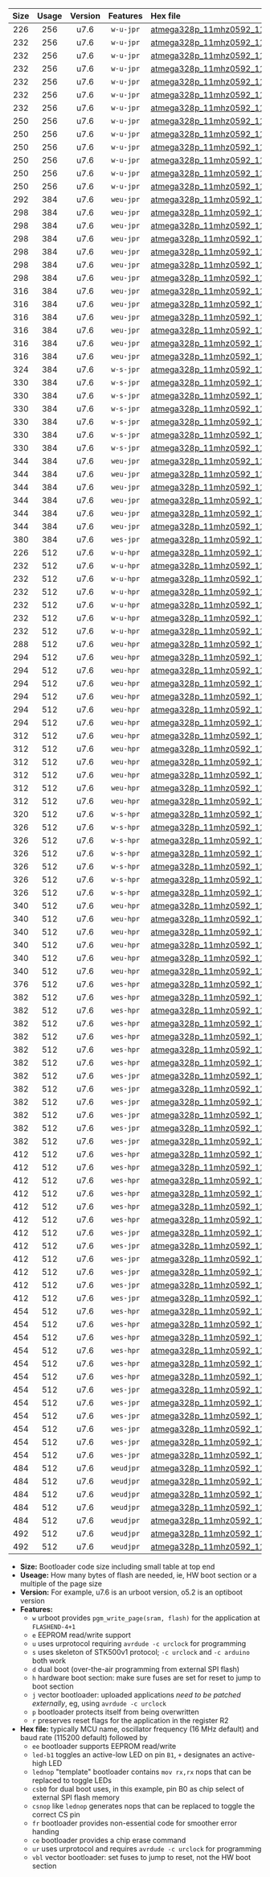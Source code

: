 |Size|Usage|Version|Features|Hex file|
|:-:|:-:|:-:|:-:|:--|
|226|256|u7.6|`w-u-jpr`|[atmega328p_11mhz0592_115200bps_ur_vbl.hex](https://raw.githubusercontent.com/stefanrueger/urboot/main/atmega328p_11mhz0592_115200bps_ur_vbl.hex)|
|232|256|u7.6|`w-u-jpr`|[atmega328p_11mhz0592_115200bps_led+b1_ur_vbl.hex](https://raw.githubusercontent.com/stefanrueger/urboot/main/atmega328p_11mhz0592_115200bps_led+b1_ur_vbl.hex)|
|232|256|u7.6|`w-u-jpr`|[atmega328p_11mhz0592_115200bps_led+b5_ur_vbl.hex](https://raw.githubusercontent.com/stefanrueger/urboot/main/atmega328p_11mhz0592_115200bps_led+b5_ur_vbl.hex)|
|232|256|u7.6|`w-u-jpr`|[atmega328p_11mhz0592_115200bps_led+d5_ur_vbl.hex](https://raw.githubusercontent.com/stefanrueger/urboot/main/atmega328p_11mhz0592_115200bps_led+d5_ur_vbl.hex)|
|232|256|u7.6|`w-u-jpr`|[atmega328p_11mhz0592_115200bps_led-b1_ur_vbl.hex](https://raw.githubusercontent.com/stefanrueger/urboot/main/atmega328p_11mhz0592_115200bps_led-b1_ur_vbl.hex)|
|232|256|u7.6|`w-u-jpr`|[atmega328p_11mhz0592_115200bps_led-d5_ur_vbl.hex](https://raw.githubusercontent.com/stefanrueger/urboot/main/atmega328p_11mhz0592_115200bps_led-d5_ur_vbl.hex)|
|232|256|u7.6|`w-u-jpr`|[atmega328p_11mhz0592_115200bps_lednop_ur_vbl.hex](https://raw.githubusercontent.com/stefanrueger/urboot/main/atmega328p_11mhz0592_115200bps_lednop_ur_vbl.hex)|
|250|256|u7.6|`w-u-jpr`|[atmega328p_11mhz0592_115200bps_led+b1_fr_ur_vbl.hex](https://raw.githubusercontent.com/stefanrueger/urboot/main/atmega328p_11mhz0592_115200bps_led+b1_fr_ur_vbl.hex)|
|250|256|u7.6|`w-u-jpr`|[atmega328p_11mhz0592_115200bps_led+b5_fr_ur_vbl.hex](https://raw.githubusercontent.com/stefanrueger/urboot/main/atmega328p_11mhz0592_115200bps_led+b5_fr_ur_vbl.hex)|
|250|256|u7.6|`w-u-jpr`|[atmega328p_11mhz0592_115200bps_led+d5_fr_ur_vbl.hex](https://raw.githubusercontent.com/stefanrueger/urboot/main/atmega328p_11mhz0592_115200bps_led+d5_fr_ur_vbl.hex)|
|250|256|u7.6|`w-u-jpr`|[atmega328p_11mhz0592_115200bps_led-b1_fr_ur_vbl.hex](https://raw.githubusercontent.com/stefanrueger/urboot/main/atmega328p_11mhz0592_115200bps_led-b1_fr_ur_vbl.hex)|
|250|256|u7.6|`w-u-jpr`|[atmega328p_11mhz0592_115200bps_led-d5_fr_ur_vbl.hex](https://raw.githubusercontent.com/stefanrueger/urboot/main/atmega328p_11mhz0592_115200bps_led-d5_fr_ur_vbl.hex)|
|250|256|u7.6|`w-u-jpr`|[atmega328p_11mhz0592_115200bps_lednop_fr_ur_vbl.hex](https://raw.githubusercontent.com/stefanrueger/urboot/main/atmega328p_11mhz0592_115200bps_lednop_fr_ur_vbl.hex)|
|292|384|u7.6|`weu-jpr`|[atmega328p_11mhz0592_115200bps_ee_ur_vbl.hex](https://raw.githubusercontent.com/stefanrueger/urboot/main/atmega328p_11mhz0592_115200bps_ee_ur_vbl.hex)|
|298|384|u7.6|`weu-jpr`|[atmega328p_11mhz0592_115200bps_ee_led+b1_ur_vbl.hex](https://raw.githubusercontent.com/stefanrueger/urboot/main/atmega328p_11mhz0592_115200bps_ee_led+b1_ur_vbl.hex)|
|298|384|u7.6|`weu-jpr`|[atmega328p_11mhz0592_115200bps_ee_led+b5_ur_vbl.hex](https://raw.githubusercontent.com/stefanrueger/urboot/main/atmega328p_11mhz0592_115200bps_ee_led+b5_ur_vbl.hex)|
|298|384|u7.6|`weu-jpr`|[atmega328p_11mhz0592_115200bps_ee_led+d5_ur_vbl.hex](https://raw.githubusercontent.com/stefanrueger/urboot/main/atmega328p_11mhz0592_115200bps_ee_led+d5_ur_vbl.hex)|
|298|384|u7.6|`weu-jpr`|[atmega328p_11mhz0592_115200bps_ee_led-b1_ur_vbl.hex](https://raw.githubusercontent.com/stefanrueger/urboot/main/atmega328p_11mhz0592_115200bps_ee_led-b1_ur_vbl.hex)|
|298|384|u7.6|`weu-jpr`|[atmega328p_11mhz0592_115200bps_ee_led-d5_ur_vbl.hex](https://raw.githubusercontent.com/stefanrueger/urboot/main/atmega328p_11mhz0592_115200bps_ee_led-d5_ur_vbl.hex)|
|298|384|u7.6|`weu-jpr`|[atmega328p_11mhz0592_115200bps_ee_lednop_ur_vbl.hex](https://raw.githubusercontent.com/stefanrueger/urboot/main/atmega328p_11mhz0592_115200bps_ee_lednop_ur_vbl.hex)|
|316|384|u7.6|`weu-jpr`|[atmega328p_11mhz0592_115200bps_ee_led+b1_fr_ur_vbl.hex](https://raw.githubusercontent.com/stefanrueger/urboot/main/atmega328p_11mhz0592_115200bps_ee_led+b1_fr_ur_vbl.hex)|
|316|384|u7.6|`weu-jpr`|[atmega328p_11mhz0592_115200bps_ee_led+b5_fr_ur_vbl.hex](https://raw.githubusercontent.com/stefanrueger/urboot/main/atmega328p_11mhz0592_115200bps_ee_led+b5_fr_ur_vbl.hex)|
|316|384|u7.6|`weu-jpr`|[atmega328p_11mhz0592_115200bps_ee_led+d5_fr_ur_vbl.hex](https://raw.githubusercontent.com/stefanrueger/urboot/main/atmega328p_11mhz0592_115200bps_ee_led+d5_fr_ur_vbl.hex)|
|316|384|u7.6|`weu-jpr`|[atmega328p_11mhz0592_115200bps_ee_led-b1_fr_ur_vbl.hex](https://raw.githubusercontent.com/stefanrueger/urboot/main/atmega328p_11mhz0592_115200bps_ee_led-b1_fr_ur_vbl.hex)|
|316|384|u7.6|`weu-jpr`|[atmega328p_11mhz0592_115200bps_ee_led-d5_fr_ur_vbl.hex](https://raw.githubusercontent.com/stefanrueger/urboot/main/atmega328p_11mhz0592_115200bps_ee_led-d5_fr_ur_vbl.hex)|
|316|384|u7.6|`weu-jpr`|[atmega328p_11mhz0592_115200bps_ee_lednop_fr_ur_vbl.hex](https://raw.githubusercontent.com/stefanrueger/urboot/main/atmega328p_11mhz0592_115200bps_ee_lednop_fr_ur_vbl.hex)|
|324|384|u7.6|`w-s-jpr`|[atmega328p_11mhz0592_115200bps_vbl.hex](https://raw.githubusercontent.com/stefanrueger/urboot/main/atmega328p_11mhz0592_115200bps_vbl.hex)|
|330|384|u7.6|`w-s-jpr`|[atmega328p_11mhz0592_115200bps_led+b1_vbl.hex](https://raw.githubusercontent.com/stefanrueger/urboot/main/atmega328p_11mhz0592_115200bps_led+b1_vbl.hex)|
|330|384|u7.6|`w-s-jpr`|[atmega328p_11mhz0592_115200bps_led+b5_vbl.hex](https://raw.githubusercontent.com/stefanrueger/urboot/main/atmega328p_11mhz0592_115200bps_led+b5_vbl.hex)|
|330|384|u7.6|`w-s-jpr`|[atmega328p_11mhz0592_115200bps_led+d5_vbl.hex](https://raw.githubusercontent.com/stefanrueger/urboot/main/atmega328p_11mhz0592_115200bps_led+d5_vbl.hex)|
|330|384|u7.6|`w-s-jpr`|[atmega328p_11mhz0592_115200bps_led-b1_vbl.hex](https://raw.githubusercontent.com/stefanrueger/urboot/main/atmega328p_11mhz0592_115200bps_led-b1_vbl.hex)|
|330|384|u7.6|`w-s-jpr`|[atmega328p_11mhz0592_115200bps_led-d5_vbl.hex](https://raw.githubusercontent.com/stefanrueger/urboot/main/atmega328p_11mhz0592_115200bps_led-d5_vbl.hex)|
|330|384|u7.6|`w-s-jpr`|[atmega328p_11mhz0592_115200bps_lednop_vbl.hex](https://raw.githubusercontent.com/stefanrueger/urboot/main/atmega328p_11mhz0592_115200bps_lednop_vbl.hex)|
|344|384|u7.6|`weu-jpr`|[atmega328p_11mhz0592_115200bps_ee_led+b1_fr_ce_ur_vbl.hex](https://raw.githubusercontent.com/stefanrueger/urboot/main/atmega328p_11mhz0592_115200bps_ee_led+b1_fr_ce_ur_vbl.hex)|
|344|384|u7.6|`weu-jpr`|[atmega328p_11mhz0592_115200bps_ee_led+b5_fr_ce_ur_vbl.hex](https://raw.githubusercontent.com/stefanrueger/urboot/main/atmega328p_11mhz0592_115200bps_ee_led+b5_fr_ce_ur_vbl.hex)|
|344|384|u7.6|`weu-jpr`|[atmega328p_11mhz0592_115200bps_ee_led+d5_fr_ce_ur_vbl.hex](https://raw.githubusercontent.com/stefanrueger/urboot/main/atmega328p_11mhz0592_115200bps_ee_led+d5_fr_ce_ur_vbl.hex)|
|344|384|u7.6|`weu-jpr`|[atmega328p_11mhz0592_115200bps_ee_led-b1_fr_ce_ur_vbl.hex](https://raw.githubusercontent.com/stefanrueger/urboot/main/atmega328p_11mhz0592_115200bps_ee_led-b1_fr_ce_ur_vbl.hex)|
|344|384|u7.6|`weu-jpr`|[atmega328p_11mhz0592_115200bps_ee_led-d5_fr_ce_ur_vbl.hex](https://raw.githubusercontent.com/stefanrueger/urboot/main/atmega328p_11mhz0592_115200bps_ee_led-d5_fr_ce_ur_vbl.hex)|
|344|384|u7.6|`weu-jpr`|[atmega328p_11mhz0592_115200bps_ee_lednop_fr_ce_ur_vbl.hex](https://raw.githubusercontent.com/stefanrueger/urboot/main/atmega328p_11mhz0592_115200bps_ee_lednop_fr_ce_ur_vbl.hex)|
|380|384|u7.6|`wes-jpr`|[atmega328p_11mhz0592_115200bps_ee_vbl.hex](https://raw.githubusercontent.com/stefanrueger/urboot/main/atmega328p_11mhz0592_115200bps_ee_vbl.hex)|
|226|512|u7.6|`w-u-hpr`|[atmega328p_11mhz0592_115200bps_ur.hex](https://raw.githubusercontent.com/stefanrueger/urboot/main/atmega328p_11mhz0592_115200bps_ur.hex)|
|232|512|u7.6|`w-u-hpr`|[atmega328p_11mhz0592_115200bps_led+b1_ur.hex](https://raw.githubusercontent.com/stefanrueger/urboot/main/atmega328p_11mhz0592_115200bps_led+b1_ur.hex)|
|232|512|u7.6|`w-u-hpr`|[atmega328p_11mhz0592_115200bps_led+b5_ur.hex](https://raw.githubusercontent.com/stefanrueger/urboot/main/atmega328p_11mhz0592_115200bps_led+b5_ur.hex)|
|232|512|u7.6|`w-u-hpr`|[atmega328p_11mhz0592_115200bps_led+d5_ur.hex](https://raw.githubusercontent.com/stefanrueger/urboot/main/atmega328p_11mhz0592_115200bps_led+d5_ur.hex)|
|232|512|u7.6|`w-u-hpr`|[atmega328p_11mhz0592_115200bps_led-b1_ur.hex](https://raw.githubusercontent.com/stefanrueger/urboot/main/atmega328p_11mhz0592_115200bps_led-b1_ur.hex)|
|232|512|u7.6|`w-u-hpr`|[atmega328p_11mhz0592_115200bps_led-d5_ur.hex](https://raw.githubusercontent.com/stefanrueger/urboot/main/atmega328p_11mhz0592_115200bps_led-d5_ur.hex)|
|232|512|u7.6|`w-u-hpr`|[atmega328p_11mhz0592_115200bps_lednop_ur.hex](https://raw.githubusercontent.com/stefanrueger/urboot/main/atmega328p_11mhz0592_115200bps_lednop_ur.hex)|
|288|512|u7.6|`weu-hpr`|[atmega328p_11mhz0592_115200bps_ee_ur.hex](https://raw.githubusercontent.com/stefanrueger/urboot/main/atmega328p_11mhz0592_115200bps_ee_ur.hex)|
|294|512|u7.6|`weu-hpr`|[atmega328p_11mhz0592_115200bps_ee_led+b1_ur.hex](https://raw.githubusercontent.com/stefanrueger/urboot/main/atmega328p_11mhz0592_115200bps_ee_led+b1_ur.hex)|
|294|512|u7.6|`weu-hpr`|[atmega328p_11mhz0592_115200bps_ee_led+b5_ur.hex](https://raw.githubusercontent.com/stefanrueger/urboot/main/atmega328p_11mhz0592_115200bps_ee_led+b5_ur.hex)|
|294|512|u7.6|`weu-hpr`|[atmega328p_11mhz0592_115200bps_ee_led+d5_ur.hex](https://raw.githubusercontent.com/stefanrueger/urboot/main/atmega328p_11mhz0592_115200bps_ee_led+d5_ur.hex)|
|294|512|u7.6|`weu-hpr`|[atmega328p_11mhz0592_115200bps_ee_led-b1_ur.hex](https://raw.githubusercontent.com/stefanrueger/urboot/main/atmega328p_11mhz0592_115200bps_ee_led-b1_ur.hex)|
|294|512|u7.6|`weu-hpr`|[atmega328p_11mhz0592_115200bps_ee_led-d5_ur.hex](https://raw.githubusercontent.com/stefanrueger/urboot/main/atmega328p_11mhz0592_115200bps_ee_led-d5_ur.hex)|
|294|512|u7.6|`weu-hpr`|[atmega328p_11mhz0592_115200bps_ee_lednop_ur.hex](https://raw.githubusercontent.com/stefanrueger/urboot/main/atmega328p_11mhz0592_115200bps_ee_lednop_ur.hex)|
|312|512|u7.6|`weu-hpr`|[atmega328p_11mhz0592_115200bps_ee_led+b1_fr_ur.hex](https://raw.githubusercontent.com/stefanrueger/urboot/main/atmega328p_11mhz0592_115200bps_ee_led+b1_fr_ur.hex)|
|312|512|u7.6|`weu-hpr`|[atmega328p_11mhz0592_115200bps_ee_led+b5_fr_ur.hex](https://raw.githubusercontent.com/stefanrueger/urboot/main/atmega328p_11mhz0592_115200bps_ee_led+b5_fr_ur.hex)|
|312|512|u7.6|`weu-hpr`|[atmega328p_11mhz0592_115200bps_ee_led+d5_fr_ur.hex](https://raw.githubusercontent.com/stefanrueger/urboot/main/atmega328p_11mhz0592_115200bps_ee_led+d5_fr_ur.hex)|
|312|512|u7.6|`weu-hpr`|[atmega328p_11mhz0592_115200bps_ee_led-b1_fr_ur.hex](https://raw.githubusercontent.com/stefanrueger/urboot/main/atmega328p_11mhz0592_115200bps_ee_led-b1_fr_ur.hex)|
|312|512|u7.6|`weu-hpr`|[atmega328p_11mhz0592_115200bps_ee_led-d5_fr_ur.hex](https://raw.githubusercontent.com/stefanrueger/urboot/main/atmega328p_11mhz0592_115200bps_ee_led-d5_fr_ur.hex)|
|312|512|u7.6|`weu-hpr`|[atmega328p_11mhz0592_115200bps_ee_lednop_fr_ur.hex](https://raw.githubusercontent.com/stefanrueger/urboot/main/atmega328p_11mhz0592_115200bps_ee_lednop_fr_ur.hex)|
|320|512|u7.6|`w-s-hpr`|[atmega328p_11mhz0592_115200bps.hex](https://raw.githubusercontent.com/stefanrueger/urboot/main/atmega328p_11mhz0592_115200bps.hex)|
|326|512|u7.6|`w-s-hpr`|[atmega328p_11mhz0592_115200bps_led+b1.hex](https://raw.githubusercontent.com/stefanrueger/urboot/main/atmega328p_11mhz0592_115200bps_led+b1.hex)|
|326|512|u7.6|`w-s-hpr`|[atmega328p_11mhz0592_115200bps_led+b5.hex](https://raw.githubusercontent.com/stefanrueger/urboot/main/atmega328p_11mhz0592_115200bps_led+b5.hex)|
|326|512|u7.6|`w-s-hpr`|[atmega328p_11mhz0592_115200bps_led+d5.hex](https://raw.githubusercontent.com/stefanrueger/urboot/main/atmega328p_11mhz0592_115200bps_led+d5.hex)|
|326|512|u7.6|`w-s-hpr`|[atmega328p_11mhz0592_115200bps_led-b1.hex](https://raw.githubusercontent.com/stefanrueger/urboot/main/atmega328p_11mhz0592_115200bps_led-b1.hex)|
|326|512|u7.6|`w-s-hpr`|[atmega328p_11mhz0592_115200bps_led-d5.hex](https://raw.githubusercontent.com/stefanrueger/urboot/main/atmega328p_11mhz0592_115200bps_led-d5.hex)|
|326|512|u7.6|`w-s-hpr`|[atmega328p_11mhz0592_115200bps_lednop.hex](https://raw.githubusercontent.com/stefanrueger/urboot/main/atmega328p_11mhz0592_115200bps_lednop.hex)|
|340|512|u7.6|`weu-hpr`|[atmega328p_11mhz0592_115200bps_ee_led+b1_fr_ce_ur.hex](https://raw.githubusercontent.com/stefanrueger/urboot/main/atmega328p_11mhz0592_115200bps_ee_led+b1_fr_ce_ur.hex)|
|340|512|u7.6|`weu-hpr`|[atmega328p_11mhz0592_115200bps_ee_led+b5_fr_ce_ur.hex](https://raw.githubusercontent.com/stefanrueger/urboot/main/atmega328p_11mhz0592_115200bps_ee_led+b5_fr_ce_ur.hex)|
|340|512|u7.6|`weu-hpr`|[atmega328p_11mhz0592_115200bps_ee_led+d5_fr_ce_ur.hex](https://raw.githubusercontent.com/stefanrueger/urboot/main/atmega328p_11mhz0592_115200bps_ee_led+d5_fr_ce_ur.hex)|
|340|512|u7.6|`weu-hpr`|[atmega328p_11mhz0592_115200bps_ee_led-b1_fr_ce_ur.hex](https://raw.githubusercontent.com/stefanrueger/urboot/main/atmega328p_11mhz0592_115200bps_ee_led-b1_fr_ce_ur.hex)|
|340|512|u7.6|`weu-hpr`|[atmega328p_11mhz0592_115200bps_ee_led-d5_fr_ce_ur.hex](https://raw.githubusercontent.com/stefanrueger/urboot/main/atmega328p_11mhz0592_115200bps_ee_led-d5_fr_ce_ur.hex)|
|340|512|u7.6|`weu-hpr`|[atmega328p_11mhz0592_115200bps_ee_lednop_fr_ce_ur.hex](https://raw.githubusercontent.com/stefanrueger/urboot/main/atmega328p_11mhz0592_115200bps_ee_lednop_fr_ce_ur.hex)|
|376|512|u7.6|`wes-hpr`|[atmega328p_11mhz0592_115200bps_ee.hex](https://raw.githubusercontent.com/stefanrueger/urboot/main/atmega328p_11mhz0592_115200bps_ee.hex)|
|382|512|u7.6|`wes-hpr`|[atmega328p_11mhz0592_115200bps_ee_led+b1.hex](https://raw.githubusercontent.com/stefanrueger/urboot/main/atmega328p_11mhz0592_115200bps_ee_led+b1.hex)|
|382|512|u7.6|`wes-hpr`|[atmega328p_11mhz0592_115200bps_ee_led+b5.hex](https://raw.githubusercontent.com/stefanrueger/urboot/main/atmega328p_11mhz0592_115200bps_ee_led+b5.hex)|
|382|512|u7.6|`wes-hpr`|[atmega328p_11mhz0592_115200bps_ee_led+d5.hex](https://raw.githubusercontent.com/stefanrueger/urboot/main/atmega328p_11mhz0592_115200bps_ee_led+d5.hex)|
|382|512|u7.6|`wes-hpr`|[atmega328p_11mhz0592_115200bps_ee_led-b1.hex](https://raw.githubusercontent.com/stefanrueger/urboot/main/atmega328p_11mhz0592_115200bps_ee_led-b1.hex)|
|382|512|u7.6|`wes-hpr`|[atmega328p_11mhz0592_115200bps_ee_led-d5.hex](https://raw.githubusercontent.com/stefanrueger/urboot/main/atmega328p_11mhz0592_115200bps_ee_led-d5.hex)|
|382|512|u7.6|`wes-hpr`|[atmega328p_11mhz0592_115200bps_ee_lednop.hex](https://raw.githubusercontent.com/stefanrueger/urboot/main/atmega328p_11mhz0592_115200bps_ee_lednop.hex)|
|382|512|u7.6|`wes-jpr`|[atmega328p_11mhz0592_115200bps_ee_led+b1_vbl.hex](https://raw.githubusercontent.com/stefanrueger/urboot/main/atmega328p_11mhz0592_115200bps_ee_led+b1_vbl.hex)|
|382|512|u7.6|`wes-jpr`|[atmega328p_11mhz0592_115200bps_ee_led+b5_vbl.hex](https://raw.githubusercontent.com/stefanrueger/urboot/main/atmega328p_11mhz0592_115200bps_ee_led+b5_vbl.hex)|
|382|512|u7.6|`wes-jpr`|[atmega328p_11mhz0592_115200bps_ee_led+d5_vbl.hex](https://raw.githubusercontent.com/stefanrueger/urboot/main/atmega328p_11mhz0592_115200bps_ee_led+d5_vbl.hex)|
|382|512|u7.6|`wes-jpr`|[atmega328p_11mhz0592_115200bps_ee_led-b1_vbl.hex](https://raw.githubusercontent.com/stefanrueger/urboot/main/atmega328p_11mhz0592_115200bps_ee_led-b1_vbl.hex)|
|382|512|u7.6|`wes-jpr`|[atmega328p_11mhz0592_115200bps_ee_led-d5_vbl.hex](https://raw.githubusercontent.com/stefanrueger/urboot/main/atmega328p_11mhz0592_115200bps_ee_led-d5_vbl.hex)|
|382|512|u7.6|`wes-jpr`|[atmega328p_11mhz0592_115200bps_ee_lednop_vbl.hex](https://raw.githubusercontent.com/stefanrueger/urboot/main/atmega328p_11mhz0592_115200bps_ee_lednop_vbl.hex)|
|412|512|u7.6|`wes-hpr`|[atmega328p_11mhz0592_115200bps_ee_led+b1_fr.hex](https://raw.githubusercontent.com/stefanrueger/urboot/main/atmega328p_11mhz0592_115200bps_ee_led+b1_fr.hex)|
|412|512|u7.6|`wes-hpr`|[atmega328p_11mhz0592_115200bps_ee_led+b5_fr.hex](https://raw.githubusercontent.com/stefanrueger/urboot/main/atmega328p_11mhz0592_115200bps_ee_led+b5_fr.hex)|
|412|512|u7.6|`wes-hpr`|[atmega328p_11mhz0592_115200bps_ee_led+d5_fr.hex](https://raw.githubusercontent.com/stefanrueger/urboot/main/atmega328p_11mhz0592_115200bps_ee_led+d5_fr.hex)|
|412|512|u7.6|`wes-hpr`|[atmega328p_11mhz0592_115200bps_ee_led-b1_fr.hex](https://raw.githubusercontent.com/stefanrueger/urboot/main/atmega328p_11mhz0592_115200bps_ee_led-b1_fr.hex)|
|412|512|u7.6|`wes-hpr`|[atmega328p_11mhz0592_115200bps_ee_led-d5_fr.hex](https://raw.githubusercontent.com/stefanrueger/urboot/main/atmega328p_11mhz0592_115200bps_ee_led-d5_fr.hex)|
|412|512|u7.6|`wes-hpr`|[atmega328p_11mhz0592_115200bps_ee_lednop_fr.hex](https://raw.githubusercontent.com/stefanrueger/urboot/main/atmega328p_11mhz0592_115200bps_ee_lednop_fr.hex)|
|412|512|u7.6|`wes-jpr`|[atmega328p_11mhz0592_115200bps_ee_led+b1_fr_vbl.hex](https://raw.githubusercontent.com/stefanrueger/urboot/main/atmega328p_11mhz0592_115200bps_ee_led+b1_fr_vbl.hex)|
|412|512|u7.6|`wes-jpr`|[atmega328p_11mhz0592_115200bps_ee_led+b5_fr_vbl.hex](https://raw.githubusercontent.com/stefanrueger/urboot/main/atmega328p_11mhz0592_115200bps_ee_led+b5_fr_vbl.hex)|
|412|512|u7.6|`wes-jpr`|[atmega328p_11mhz0592_115200bps_ee_led+d5_fr_vbl.hex](https://raw.githubusercontent.com/stefanrueger/urboot/main/atmega328p_11mhz0592_115200bps_ee_led+d5_fr_vbl.hex)|
|412|512|u7.6|`wes-jpr`|[atmega328p_11mhz0592_115200bps_ee_led-b1_fr_vbl.hex](https://raw.githubusercontent.com/stefanrueger/urboot/main/atmega328p_11mhz0592_115200bps_ee_led-b1_fr_vbl.hex)|
|412|512|u7.6|`wes-jpr`|[atmega328p_11mhz0592_115200bps_ee_led-d5_fr_vbl.hex](https://raw.githubusercontent.com/stefanrueger/urboot/main/atmega328p_11mhz0592_115200bps_ee_led-d5_fr_vbl.hex)|
|412|512|u7.6|`wes-jpr`|[atmega328p_11mhz0592_115200bps_ee_lednop_fr_vbl.hex](https://raw.githubusercontent.com/stefanrueger/urboot/main/atmega328p_11mhz0592_115200bps_ee_lednop_fr_vbl.hex)|
|454|512|u7.6|`wes-hpr`|[atmega328p_11mhz0592_115200bps_ee_led+b1_fr_ce.hex](https://raw.githubusercontent.com/stefanrueger/urboot/main/atmega328p_11mhz0592_115200bps_ee_led+b1_fr_ce.hex)|
|454|512|u7.6|`wes-hpr`|[atmega328p_11mhz0592_115200bps_ee_led+b5_fr_ce.hex](https://raw.githubusercontent.com/stefanrueger/urboot/main/atmega328p_11mhz0592_115200bps_ee_led+b5_fr_ce.hex)|
|454|512|u7.6|`wes-hpr`|[atmega328p_11mhz0592_115200bps_ee_led+d5_fr_ce.hex](https://raw.githubusercontent.com/stefanrueger/urboot/main/atmega328p_11mhz0592_115200bps_ee_led+d5_fr_ce.hex)|
|454|512|u7.6|`wes-hpr`|[atmega328p_11mhz0592_115200bps_ee_led-b1_fr_ce.hex](https://raw.githubusercontent.com/stefanrueger/urboot/main/atmega328p_11mhz0592_115200bps_ee_led-b1_fr_ce.hex)|
|454|512|u7.6|`wes-hpr`|[atmega328p_11mhz0592_115200bps_ee_led-d5_fr_ce.hex](https://raw.githubusercontent.com/stefanrueger/urboot/main/atmega328p_11mhz0592_115200bps_ee_led-d5_fr_ce.hex)|
|454|512|u7.6|`wes-hpr`|[atmega328p_11mhz0592_115200bps_ee_lednop_fr_ce.hex](https://raw.githubusercontent.com/stefanrueger/urboot/main/atmega328p_11mhz0592_115200bps_ee_lednop_fr_ce.hex)|
|454|512|u7.6|`wes-jpr`|[atmega328p_11mhz0592_115200bps_ee_led+b1_fr_ce_vbl.hex](https://raw.githubusercontent.com/stefanrueger/urboot/main/atmega328p_11mhz0592_115200bps_ee_led+b1_fr_ce_vbl.hex)|
|454|512|u7.6|`wes-jpr`|[atmega328p_11mhz0592_115200bps_ee_led+b5_fr_ce_vbl.hex](https://raw.githubusercontent.com/stefanrueger/urboot/main/atmega328p_11mhz0592_115200bps_ee_led+b5_fr_ce_vbl.hex)|
|454|512|u7.6|`wes-jpr`|[atmega328p_11mhz0592_115200bps_ee_led+d5_fr_ce_vbl.hex](https://raw.githubusercontent.com/stefanrueger/urboot/main/atmega328p_11mhz0592_115200bps_ee_led+d5_fr_ce_vbl.hex)|
|454|512|u7.6|`wes-jpr`|[atmega328p_11mhz0592_115200bps_ee_led-b1_fr_ce_vbl.hex](https://raw.githubusercontent.com/stefanrueger/urboot/main/atmega328p_11mhz0592_115200bps_ee_led-b1_fr_ce_vbl.hex)|
|454|512|u7.6|`wes-jpr`|[atmega328p_11mhz0592_115200bps_ee_led-d5_fr_ce_vbl.hex](https://raw.githubusercontent.com/stefanrueger/urboot/main/atmega328p_11mhz0592_115200bps_ee_led-d5_fr_ce_vbl.hex)|
|454|512|u7.6|`wes-jpr`|[atmega328p_11mhz0592_115200bps_ee_lednop_fr_ce_vbl.hex](https://raw.githubusercontent.com/stefanrueger/urboot/main/atmega328p_11mhz0592_115200bps_ee_lednop_fr_ce_vbl.hex)|
|484|512|u7.6|`weudjpr`|[atmega328p_11mhz0592_115200bps_ee_led+b1_csb0_fr_ce_ur_vbl.hex](https://raw.githubusercontent.com/stefanrueger/urboot/main/atmega328p_11mhz0592_115200bps_ee_led+b1_csb0_fr_ce_ur_vbl.hex)|
|484|512|u7.6|`weudjpr`|[atmega328p_11mhz0592_115200bps_ee_led+b5_csb0_fr_ce_ur_vbl.hex](https://raw.githubusercontent.com/stefanrueger/urboot/main/atmega328p_11mhz0592_115200bps_ee_led+b5_csb0_fr_ce_ur_vbl.hex)|
|484|512|u7.6|`weudjpr`|[atmega328p_11mhz0592_115200bps_ee_led+d5_csb0_fr_ce_ur_vbl.hex](https://raw.githubusercontent.com/stefanrueger/urboot/main/atmega328p_11mhz0592_115200bps_ee_led+d5_csb0_fr_ce_ur_vbl.hex)|
|484|512|u7.6|`weudjpr`|[atmega328p_11mhz0592_115200bps_ee_led-b1_csb0_fr_ce_ur_vbl.hex](https://raw.githubusercontent.com/stefanrueger/urboot/main/atmega328p_11mhz0592_115200bps_ee_led-b1_csb0_fr_ce_ur_vbl.hex)|
|484|512|u7.6|`weudjpr`|[atmega328p_11mhz0592_115200bps_ee_led-d5_csb0_fr_ce_ur_vbl.hex](https://raw.githubusercontent.com/stefanrueger/urboot/main/atmega328p_11mhz0592_115200bps_ee_led-d5_csb0_fr_ce_ur_vbl.hex)|
|492|512|u7.6|`weudjpr`|[atmega328p_11mhz0592_115200bps_ee_led+b1_csd5_fr_ce_ur_vbl.hex](https://raw.githubusercontent.com/stefanrueger/urboot/main/atmega328p_11mhz0592_115200bps_ee_led+b1_csd5_fr_ce_ur_vbl.hex)|
|492|512|u7.6|`weudjpr`|[atmega328p_11mhz0592_115200bps_ee_lednop_csnop_fr_ce_ur_vbl.hex](https://raw.githubusercontent.com/stefanrueger/urboot/main/atmega328p_11mhz0592_115200bps_ee_lednop_csnop_fr_ce_ur_vbl.hex)|

- **Size:** Bootloader code size including small table at top end
- **Useage:** How many bytes of flash are needed, ie, HW boot section or a multiple of the page size
- **Version:** For example, u7.6 is an urboot version, o5.2 is an optiboot version
- **Features:**
  + `w` urboot provides `pgm_write_page(sram, flash)` for the application at `FLASHEND-4+1`
  + `e` EEPROM read/write support
  + `u` uses urprotocol requiring `avrdude -c urclock` for programming
  + `s` uses skeleton of STK500v1 protocol; `-c urclock` and `-c arduino` both work
  + `d` dual boot (over-the-air programming from external SPI flash)
  + `h` hardware boot section: make sure fuses are set for reset to jump to boot section
  + `j` vector bootloader: uploaded applications *need to be patched externally*, eg, using `avrdude -c urclock`
  + `p` bootloader protects itself from being overwritten
  + `r` preserves reset flags for the application in the register R2
- **Hex file:** typically MCU name, oscillator frequency (16 MHz default) and baud rate (115200 default) followed by
  + `ee` bootloader supports EEPROM read/write
  + `led-b1` toggles an active-low LED on pin `B1`, `+` designates an active-high LED
  + `lednop` "template" bootloader contains `mov rx,rx` nops that can be replaced to toggle LEDs
  + `csb0` for dual boot uses, in this example, pin B0 as chip select of external SPI flash memory
  + `csnop` like `lednop` generates nops that can be replaced to toggle the correct CS pin
  + `fr` bootloader provides non-essential code for smoother error handing
  + `ce` bootloader provides a chip erase command
  + `ur` uses urprotocol and requires `avrdude -c urclock` for programming
  + `vbl` vector bootloader: set fuses to jump to reset, not the HW boot section
